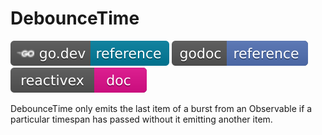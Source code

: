 # DebounceTime

[![](../../svg/godev.svg)](https://pkg.go.dev/github.com/reactivego/rx/test/DebounceTime?tab=doc)
[![](../../svg/godoc.svg)](https://godoc.org/github.com/reactivego/rx/test/DebounceTime)
[![](../../svg/rx.svg)](http://reactivex.io/documentation/operators/debounce.html)

DebounceTime only emits the last item of a burst from an Observable if a
particular timespan has passed without it emitting another item.
